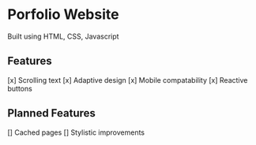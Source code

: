 # Porfolio Website
Built using HTML, CSS, Javascript
## Features
[x] Scrolling text
[x] Adaptive design
[x] Mobile compatability
[x] Reactive buttons

## Planned Features
[] Cached pages
[] Stylistic improvements
